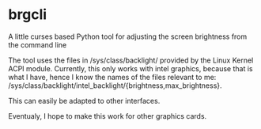 # brgcli
A little curses based Python tool for adjusting the screen brightness from the command line

The tool uses the files in /sys/class/backlight/ provided by the Linux Kernel ACPI module. Currently, this only works with intel graphics, because that is what I have, hence I know the names of the files relevant to me: /sys/class/backlight/intel_backlight/{brightness,max_brightness}.

This can easily be adapted to other interfaces.

Eventualy, I hope to make this work for other graphics cards.
